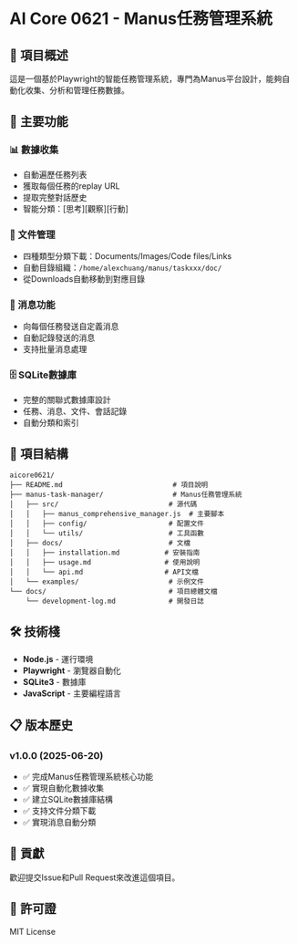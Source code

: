 # AI Core 0621 - Manus任務管理系統

## 🎯 項目概述

這是一個基於Playwright的智能任務管理系統，專門為Manus平台設計，能夠自動化收集、分析和管理任務數據。

## 🚀 主要功能

### 📊 數據收集
- 自動遍歷任務列表
- 獲取每個任務的replay URL
- 提取完整對話歷史
- 智能分類：[思考][觀察][行動]

### 📁 文件管理
- 四種類型分類下載：Documents/Images/Code files/Links
- 自動目錄組織：`/home/alexchuang/manus/taskxxx/doc/`
- 從Downloads自動移動到對應目錄

### 💬 消息功能
- 向每個任務發送自定義消息
- 自動記錄發送的消息
- 支持批量消息處理

### 🗄️ SQLite數據庫
- 完整的關聯式數據庫設計
- 任務、消息、文件、會話記錄
- 自動分類和索引

## 📁 項目結構

```
aicore0621/
├── README.md                           # 項目說明
├── manus-task-manager/                 # Manus任務管理系統
│   ├── src/                           # 源代碼
│   │   ├── manus_comprehensive_manager.js  # 主要腳本
│   │   ├── config/                    # 配置文件
│   │   └── utils/                     # 工具函數
│   ├── docs/                          # 文檔
│   │   ├── installation.md           # 安裝指南
│   │   ├── usage.md                  # 使用說明
│   │   └── api.md                    # API文檔
│   └── examples/                      # 示例文件
└── docs/                              # 項目總體文檔
    └── development-log.md             # 開發日誌
```

## 🛠️ 技術棧

- **Node.js** - 運行環境
- **Playwright** - 瀏覽器自動化
- **SQLite3** - 數據庫
- **JavaScript** - 主要編程語言

## 📋 版本歷史

### v1.0.0 (2025-06-20)
- ✅ 完成Manus任務管理系統核心功能
- ✅ 實現自動化數據收集
- ✅ 建立SQLite數據庫結構
- ✅ 支持文件分類下載
- ✅ 實現消息自動分類

## 🤝 貢獻

歡迎提交Issue和Pull Request來改進這個項目。

## 📄 許可證

MIT License


